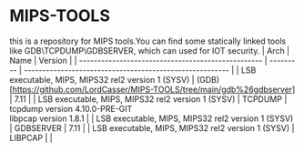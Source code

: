 # MIPS-TOOLS
this is a repository for MIPS tools.You can find some statically linked tools like GDB\TCPDUMP\GDBSERVER, which can used for IOT security.
| Arch                                               | Name      | Version                                                  |
| -------------------------------------------------- | --------- | -------------------------------------------------------- |
| LSB executable, MIPS, MIPS32 rel2 version 1 (SYSV) | (GDB)[https://github.com/LordCasser/MIPS-TOOLS/tree/main/gdb%26gdbserver]       | 7.11                                                     |
| LSB executable, MIPS, MIPS32 rel2 version 1 (SYSV) | TCPDUMP   | tcpdump version 4.10.0-PRE-GIT<br/>libpcap version 1.8.1 |
| LSB executable, MIPS, MIPS32 rel2 version 1 (SYSV) | GDBSERVER | 7.11                                                     |
| LSB executable, MIPS, MIPS32 rel2 version 1 (SYSV) | LIBPCAP   |                                                          |

